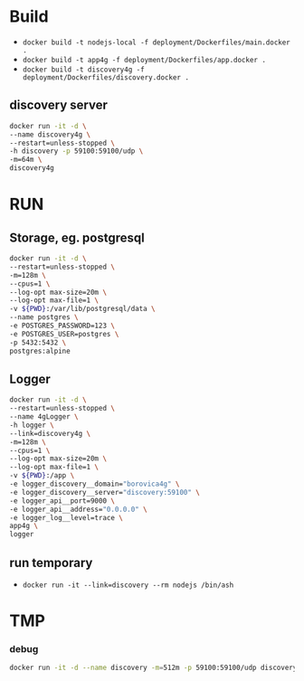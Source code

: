# Build
- `docker build -t nodejs-local -f deployment/Dockerfiles/main.docker .`
- `docker build -t app4g -f deployment/Dockerfiles/app.docker .`
- `docker build -t discovery4g -f deployment/Dockerfiles/discovery.docker .`

## discovery server
```bash
docker run -it -d \
--name discovery4g \
--restart=unless-stopped \
-h discovery -p 59100:59100/udp \
-m=64m \
discovery4g
```

# RUN

## Storage, eg. postgresql
```bash
docker run -it -d \
--restart=unless-stopped \
-m=128m \
--cpus=1 \
--log-opt max-size=20m \
--log-opt max-file=1 \
-v ${PWD}:/var/lib/postgresql/data \
--name postgres \
-e POSTGRES_PASSWORD=123 \
-e POSTGRES_USER=postgres \
-p 5432:5432 \
postgres:alpine
```

## Logger
```bash
docker run -it -d \
--restart=unless-stopped \
--name 4gLogger \
-h logger \
--link=discovery4g \
-m=128m \
--cpus=1 \
--log-opt max-size=20m \
--log-opt max-file=1 \
-v ${PWD}:/app \
-e logger_discovery__domain="borovica4g" \
-e logger_discovery__server="discovery:59100" \
-e logger_api__port=9000 \
-e logger_api__address="0.0.0.0" \
-e logger_log__level=trace \
app4g \
logger
```
## run temporary
- `docker run -it --link=discovery --rm nodejs /bin/ash`

# TMP
### debug
```bash
docker run -it -d --name discovery -m=512m -p 59100:59100/udp discovery
```